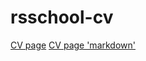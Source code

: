 # rsschool-cv

[CV page](https://pavel-nk95.github.io/rsschool-cv/)
[CV page 'markdown'](https://pavel-nk95.github.io/rsschool-cv/cv/)
